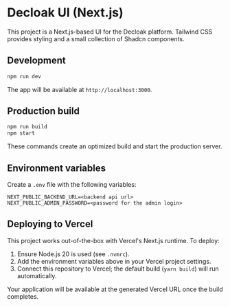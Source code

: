 # Decloak UI (Next.js)

This project is a Next.js-based UI for the Decloak platform. Tailwind CSS provides styling and a small collection of Shadcn components.

## Development

```bash
npm run dev
```

The app will be available at `http://localhost:3000`.

## Production build

```bash
npm run build
npm start
```

These commands create an optimized build and start the production server.

## Environment variables

Create a `.env` file with the following variables:

```
NEXT_PUBLIC_BACKEND_URL=<backend api url>
NEXT_PUBLIC_ADMIN_PASSWORD=<password for the admin login>
```

## Deploying to Vercel

This project works out-of-the-box with Vercel's Next.js runtime. To deploy:

1. Ensure Node.js 20 is used (see `.nvmrc`).
2. Add the environment variables above in your Vercel project settings.
3. Connect this repository to Vercel; the default build (`yarn build`) will run automatically.

Your application will be available at the generated Vercel URL once the build completes.

